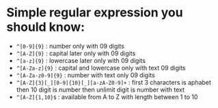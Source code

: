 # Simple regular expression you should know:

* `^[0-9]{9}` : number only with 09 digits
* `^[A-Z]{9}` : capital later only with 09 digits
* `^[a-z]{9}` : lowercase later only with 09 digits
* `^[A-Za-z]{9}` : capital and lowercase only with text 09 digits
* `^[A-Za-z0-9]{9}` : number with text only 09 digits
* `^[A-Z]{3}[_][0-9]{10}[_][a-zA-Z0-9]+` : first 3 characters is aphabet then 10 digit is number then unlimit digit is number with text
* `^[A-Z]{1,10}$` : available from A to Z with length between 1 to 10
